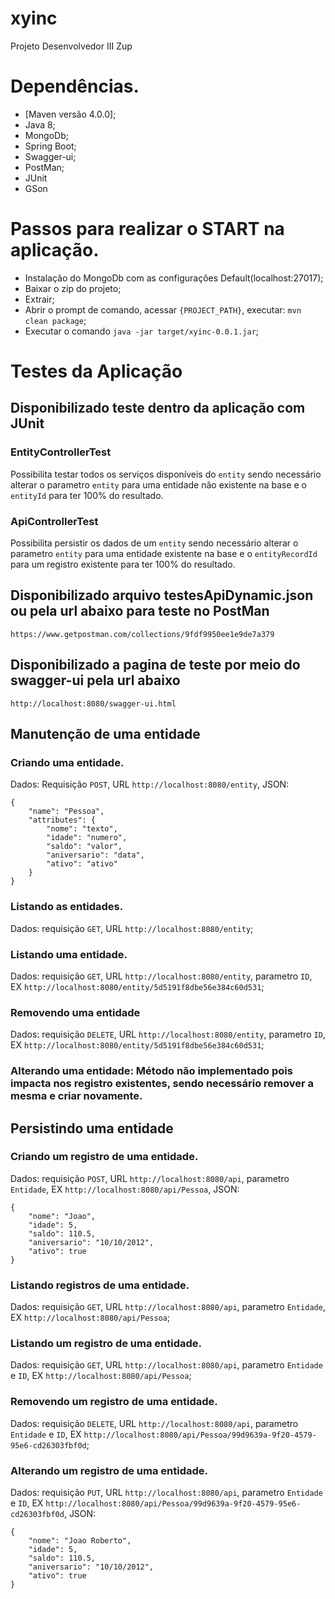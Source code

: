 # xyinc
Projeto Desenvolvedor III Zup

# Dependências.

* [Maven versão 4.0.0];
* Java 8;
* MongoDb;
* Spring Boot;
* Swagger-ui;
* PostMan;
* JUnit
* GSon

# Passos para realizar o START na aplicação.

* Instalação do MongoDb com as configurações Default(localhost:27017);
* Baixar o zip do projeto;
* Extrair;
* Abrir o prompt de comando, acessar `{PROJECT_PATH}`, executar: `mvn clean package`;
* Executar o comando `java -jar target/xyinc-0.0.1.jar`;

# Testes da Aplicação

## Disponibilizado teste dentro da aplicação com JUnit
### EntityControllerTest
Possibilita testar todos os serviços disponíveis do `entity` sendo necessário alterar o parametro `entity` para uma entidade não existente na base e o `entityId` para ter 100% do resultado.
### ApiControllerTest
Possibilita persistir os dados de um `entity` sendo necessário alterar o parametro `entity` para uma entidade existente na base e o `entityRecordId` para um registro existente para ter 100% do resultado.

## Disponibilizado arquivo testesApiDynamic.json ou pela url abaixo para teste no PostMan
`https://www.getpostman.com/collections/9fdf9950ee1e9de7a379`
## Disponibilizado a pagina de teste por meio do swagger-ui pela url abaixo
`http://localhost:8080/swagger-ui.html`

## Manutenção de uma entidade

### Criando uma entidade.
Dados: Requisição `POST`, URL `http://localhost:8080/entity`, JSON:
```
{
	"name": "Pessoa",
	"attributes": {
		"nome": "texto",
		"idade": "numero",
		"saldo": "valor",
		"aniversario": "data",
		"ativo": "ativo"
	}
}
```

### Listando as entidades.
Dados: requisição `GET`, URL `http://localhost:8080/entity`;

### Listando uma entidade.
Dados:  requisição `GET`, URL `http://localhost:8080/entity`, parametro `ID`, EX `http://localhost:8080/entity/5d5191f8dbe56e384c60d531`;

### Removendo uma entidade
Dados:  requisição `DELETE`, URL `http://localhost:8080/entity`, parametro `ID`, EX `http://localhost:8080/entity/5d5191f8dbe56e384c60d531`;

### Alterando uma entidade: Método não implementado pois impacta nos registro existentes, sendo necessário remover a mesma e criar novamente.


## Persistindo uma entidade

### Criando um registro de uma entidade.
Dados: requisição `POST`, URL `http://localhost:8080/api`, parametro `Entidade`, EX `http://localhost:8080/api/Pessoa`, JSON:
```
{
	"nome": "Joao",
	"idade": 5,
	"saldo": 110.5,
	"aniversario": "10/10/2012",
	"ativo": true
}
```

### Listando registros de uma entidade.
Dados: requisição `GET`, URL `http://localhost:8080/api`, parametro `Entidade`, EX `http://localhost:8080/api/Pessoa`;

### Listando um registro de uma entidade.
Dados: requisição `GET`, URL `http://localhost:8080/api`, parametro `Entidade` e `ID`, EX `http://localhost:8080/api/Pessoa`;

### Removendo um registro de uma entidade.
Dados: requisição `DELETE`, URL `http://localhost:8080/api`, parametro `Entidade` e `ID`, EX `http://localhost:8080/api/Pessoa/99d9639a-9f20-4579-95e6-cd26303fbf0d`;

### Alterando um registro de uma entidade.
Dados:  requisição `PUT`, URL `http://localhost:8080/api`, parametro `Entidade` e `ID`, EX `http://localhost:8080/api/Pessoa/99d9639a-9f20-4579-95e6-cd26303fbf0d`, JSON:
```
{
	"nome": "Joao Roberto",
	"idade": 5,
	"saldo": 110.5,
	"aniversario": "10/10/2012",
	"ativo": true
}
```
